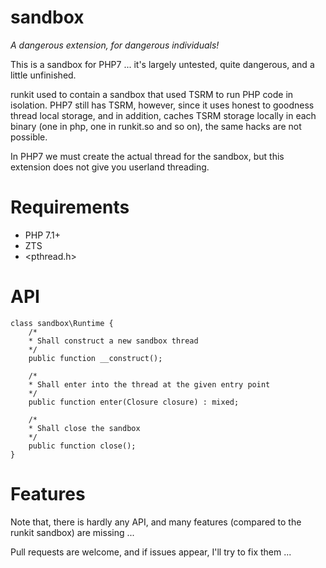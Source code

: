 sandbox
=======
*A dangerous extension, for dangerous individuals!*

This is a sandbox for PHP7 ... it's largely untested, quite dangerous, and a little unfinished.

runkit used to contain a sandbox that used TSRM to run PHP code in isolation. PHP7 still has TSRM, however, since it uses honest to goodness thread local storage, and in addition, caches TSRM storage locally in each binary (one in php, one in runkit.so and so on), the same hacks are not possible.

In PHP7 we must create the actual thread for the sandbox, but this extension does not give you userland threading.

Requirements
============

  * PHP 7.1+
  * ZTS
  * <pthread.h>

API
===

```
class sandbox\Runtime {
	/*
	* Shall construct a new sandbox thread
	*/
	public function __construct();
	
	/*
	* Shall enter into the thread at the given entry point
	*/
	public function enter(Closure closure) : mixed;

	/*
	* Shall close the sandbox
	*/
	public function close();
}
```

Features
========

Note that, there is hardly any API, and many features (compared to the runkit sandbox) are missing ...

Pull requests are welcome, and if issues appear, I'll try to fix them ...
